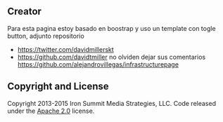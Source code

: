 
## Creator

Para esta pagina estoy basado en boostrap y uso un template con togle button, adjunto repositorio
* https://twitter.com/davidmillerskt
* https://github.com/davidtmiller
no olviden dejar sus comentarios
https://github.com/alejandrovillegas/infrastructurepage



## Copyright and License

Copyright 2013-2015 Iron Summit Media Strategies, LLC. Code released under the [Apache 2.0](https://github.com/IronSummitMedia/startbootstrap-simple-sidebar/blob/gh-pages/LICENSE) license.
